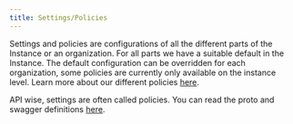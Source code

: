 ```yaml
---
title: Settings/Policies
---
```


Settings and policies are configurations of all the different parts of the
Instance or an organization. For all parts we have a suitable default in the
Instance. The default configuration can be overridden for each organization,
some policies are currently only available on the instance level. Learn more
about our different policies
[here](../../guides/manage/console/instance-settings.mdx).

API wise, settings are often called policies. You can read the proto and swagger
definitions [here](../../apis/introduction.mdx).

